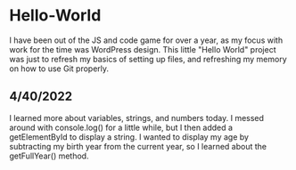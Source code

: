 # Hello-World

I have been out of the JS and code game for over a year, as my focus with work for the time was WordPress design. This little "Hello World" project was just to refresh my basics of setting up files, and refreshing my memory on how to use Git properly.

## 4/40/2022
I learned more about variables, strings, and numbers today. I messed around with console.log() for a little while, but I then added a getElementById to display a string. I wanted to display my age by subtracting my birth year from the current year, so I learned about the getFullYear() method.